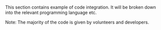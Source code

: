 This section contains example of code integration. It will be broken down into the relevant programming language etc.

Note: The majority of the code is given by volunteers and developers.
